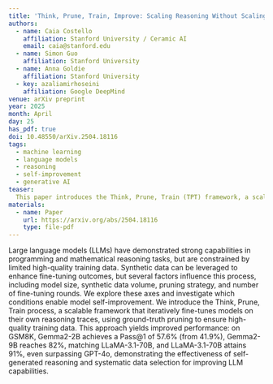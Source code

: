```yaml
---
title: 'Think, Prune, Train, Improve: Scaling Reasoning Without Scaling Models'
authors:
  - name: Caia Costello
    affiliation: Stanford University / Ceramic AI
    email: caia@stanford.edu
  - name: Simon Guo
    affiliation: Stanford University
  - name: Anna Goldie
    affiliation: Stanford University
  - key: azaliamirhoseini
    affiliation: Google DeepMind
venue: arXiv preprint
year: 2025
month: April
day: 25
has_pdf: true
doi: 10.48550/arXiv.2504.18116
tags:
  - machine learning
  - language models
  - reasoning
  - self-improvement
  - generative AI
teaser: 
  This paper introduces the Think, Prune, Train (TPT) framework, a scalable method for improving language model reasoning without increasing model size. By iteratively fine-tuning models on their own reasoning traces and applying correctness-based pruning, TPT enables smaller models to achieve performance rivaling or exceeding larger ones. Experimental results on GSM8K and CodeContests show that models like Gemma-2B and LLaMA-70B-Instruct can surpass even GPT-4o on Pass@1 accuracy through recursive self-improvement.
materials:
  - name: Paper
    url: https://arxiv.org/abs/2504.18116
    type: file-pdf
---
```

Large language models (LLMs) have demonstrated strong capabilities in programming and mathematical reasoning tasks, but are constrained by limited high-quality training data. Synthetic data can be leveraged to enhance fine-tuning outcomes, but several factors influence this process, including model size, synthetic data volume, pruning strategy, and number of fine-tuning rounds. We explore these axes and investigate which conditions enable model self-improvement. We introduce the Think, Prune, Train process, a scalable framework that iteratively fine-tunes models on their own reasoning traces, using ground-truth pruning to ensure high-quality training data. This approach yields improved performance: on GSM8K, Gemma2-2B achieves a Pass@1 of 57.6% (from 41.9%), Gemma2-9B reaches 82%, matching LLaMA-3.1-70B, and LLaMA-3.1-70B attains 91%, even surpassing GPT-4o, demonstrating the effectiveness of self-generated reasoning and systematic data selection for improving LLM capabilities.
